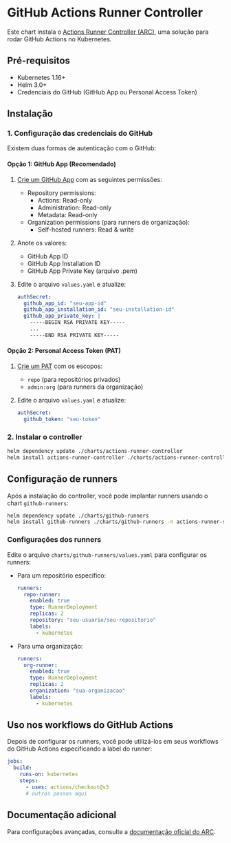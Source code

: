 # GitHub Actions Runner Controller

Este chart instala o [Actions Runner Controller (ARC)](https://github.com/actions/actions-runner-controller), uma solução para rodar GitHub Actions no Kubernetes.

## Pré-requisitos

- Kubernetes 1.16+
- Helm 3.0+
- Credenciais do GitHub (GitHub App ou Personal Access Token)

## Instalação

### 1. Configuração das credenciais do GitHub

Existem duas formas de autenticação com o GitHub:

#### Opção 1: GitHub App (Recomendado)

1. [Crie um GitHub App](https://docs.github.com/en/developers/apps/creating-a-github-app) com as seguintes permissões:
   - Repository permissions:
     - Actions: Read-only
     - Administration: Read-only
     - Metadata: Read-only
   - Organization permissions (para runners de organização):
     - Self-hosted runners: Read & write

2. Anote os valores:
   - GitHub App ID
   - GitHub App Installation ID
   - GitHub App Private Key (arquivo .pem)

3. Edite o arquivo `values.yaml` e atualize:
   ```yaml
   authSecret:
     github_app_id: "seu-app-id"
     github_app_installation_id: "seu-installation-id"
     github_app_private_key: |
       -----BEGIN RSA PRIVATE KEY-----
       ...
       -----END RSA PRIVATE KEY-----
   ```

#### Opção 2: Personal Access Token (PAT)

1. [Crie um PAT](https://github.com/settings/tokens) com os escopos:
   - `repo` (para repositórios privados)
   - `admin:org` (para runners da organização)

2. Edite o arquivo `values.yaml` e atualize:
   ```yaml
   authSecret:
     github_token: "seu-token"
   ```

### 2. Instalar o controller

```bash
helm dependency update ./charts/actions-runner-controller
helm install actions-runner-controller ./charts/actions-runner-controller -n actions-runner-system --create-namespace
```

## Configuração de runners

Após a instalação do controller, você pode implantar runners usando o chart `github-runners`:

```bash
helm dependency update ./charts/github-runners
helm install github-runners ./charts/github-runners -n actions-runner-system
```

### Configurações dos runners

Edite o arquivo `charts/github-runners/values.yaml` para configurar os runners:

- Para um repositório específico:
  ```yaml
  runners:
    repo-runner:
      enabled: true
      type: RunnerDeployment
      replicas: 2
      repository: "seu-usuario/seu-repositorio"
      labels:
        - kubernetes
  ```

- Para uma organização:
  ```yaml
  runners:
    org-runner:
      enabled: true
      type: RunnerDeployment
      replicas: 2
      organization: "sua-organizacao"
      labels:
        - kubernetes
  ```

## Uso nos workflows do GitHub Actions

Depois de configurar os runners, você pode utilizá-los em seus workflows do GitHub Actions especificando a label do runner:

```yaml
jobs:
  build:
    runs-on: kubernetes
    steps:
      - uses: actions/checkout@v3
      # outros passos aqui
```

## Documentação adicional

Para configurações avançadas, consulte a [documentação oficial do ARC](https://github.com/actions/actions-runner-controller). 